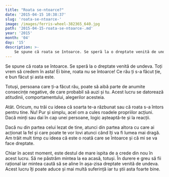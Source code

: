 ```yaml
---
title: "Roata se-ntoarce?"
date: '2015-04-15 10:38:37'
slug: 'roata-se-ntoarce-'
image: /images/ferris-wheel-382365_640.jpg
path: '2015-04-15-roata-se-ntoarce-.md'
year: '2015'
month: '04'
day: '15'
description: >-
    Se spune că roata se întoarce. Se speră la o dreptate venită de undeva. Toți vrem să credem în asta! Ei bine, roata nu se întoarce! Ce rău ți s-a făcut ție, e bun făcut și asta este.Totuși, persoana 
---
```

<div class="kg-card-markdown"><p>Se spune că roata se întoarce. Se speră la o dreptate venită de undeva. Toți vrem să credem în asta! Ei bine, roata nu se întoarce! Ce rău ți s-a făcut ție, e bun făcut și asta este.</p>
<p>Totuși, persoana care ți-a făcut rău, poate să aibă parte de anumite consecințe negative, de care probabil să auzi și tu. Acest lucru se datorează atitudinii, comportamentului, alegerilor acesteia.</p>
<p>Atât. Oricum, nu trăi cu ideea că soarta te-a răzbunat sau că roata s-a întors pentru tine. Nu! Pur și simplu, acel om a cules roadele propriilor acțiuni. Dacă minți sau dai în cap unei persoane, logic așteaptă-te și la reacții.</p>
<p>Dacă nu din partea celui lezat de tine, atunci din partea altora cu care ai acționat la fel și care poate te vor lovi atunci când îți va fi lumea mai dragă. Am trăit mult timp cu ideea că este o roată care se întoarce și că mi se va face dreptate.</p>
<p>Chiar în acest moment, este destul de mare ispita de a crede din nou în acest lucru. Să ne păstrăm mintea la ea acasă, totuși. În durere e greu să fii rațional iar mintea caută să se aline în așa-zisa dreptate venită de undeva. Acest lucru îți poate aduce și mai multă suferință iar tu știi asta foarte bine.</p>
<p> </p>
</div>
    